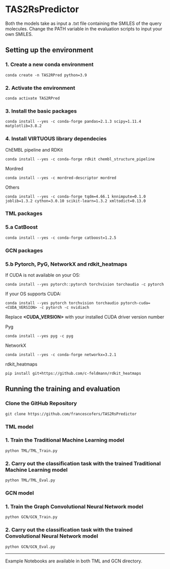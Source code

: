 # TAS2RsPredictor

Both the models take as input a .txt file containing the SMILES of the query molecules.
Change the PATH variable in the evaluation scripts to input your own SMILES.

## Setting up the environment

### 1. Create a new conda environment
```
conda create -n TAS2RPred python=3.9
```

### 2. Activate the environment
```
conda activate TAS2RPred
```

### 3. Install the basic packages
```
conda install --yes -c conda-forge pandas=2.1.3 scipy=1.11.4 matplotlib=3.8.2
```

### 4. Install VIRTUOUS library dependecies

ChEMBL pipeline and RDKit
```
conda install --yes -c conda-forge rdkit chembl_structure_pipeline
```

Mordred
``` 
conda install --yes -c mordred-descriptor mordred
```

Others
``` 
conda install --yes -c conda-forge tqdm=4.66.1 knnimpute=0.1.0 joblib=1.3.2 cython=3.0.10 scikit-learn=1.3.2 xmltodict=0.13.0
```

### TML packages

### 5.a CatBoost
``` 
conda install --yes -c conda-forge catboost=1.2.5
```

### GCN packages

### 5.b Pytorch, PyG, NetworkX and rdkit_heatmaps

If CUDA is not available on your OS:
``` 
conda install --yes pytorch::pytorch torchvision torchaudio -c pytorch
```

If your OS supports CUDA:
```
conda install --yes pytorch torchvision torchaudio pytorch-cuda=<CUDA_VERSION> -c pytorch -c nvidiach
```
Replace <b><CUDA_VERSION></b> with your installed CUDA driver version number

Pyg
```
conda install --yes pyg -c pyg
```

NetworkX
```
conda install --yes -c conda-forge networkx=3.2.1
```

rdkit_heatmaps
```
pip install git+https://github.com/c-feldmann/rdkit_heatmaps
```

## Running the training and evaluation

### Clone the GitHub Repository

```
git clone https://github.com/francescofers/TAS2RsPredictor
```

### TML model

### 1. Train the Traditional Machine Learning model

```
python TML/TML_Train.py
```

### 2. Carry out the classification task with the trained Traditional Machine Learning model

```
python TML/TML_Eval.py
```

### GCN model

### 1. Train the Graph Convolutional Neural Network model

```
python GCN/GCN_Train.py
```

### 2. Carry out the classification task with the trained Convolutional Neural Network model
```
python GCN/GCN_Eval.py
```

---

Example Notebooks are available in both TML and GCN directory.
